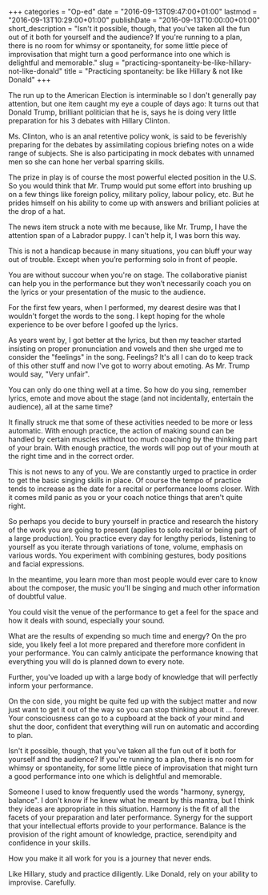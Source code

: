 +++
categories = "Op-ed"
date = "2016-09-13T09:47:00+01:00"
lastmod = "2016-09-13T10:29:00+01:00"
publishDate = "2016-09-13T10:00:00+01:00"
short_description = "Isn&#039;t it possible, though, that you&#039;ve taken all the fun out of it both for yourself and the audience? If you&#039;re running to a plan, there is no room for whimsy or spontaneity, for some little piece of improvisation that might turn a good performance into one which is delightful and memorable."
slug = "practicing-spontaneity-be-like-hillary-not-like-donald"
title = "Practicing spontaneity: be like Hillary &amp; not like Donald"
+++

The run up to the American Election is interminable so I don't generally pay attention, but one item caught my eye a couple of days ago:  It turns out that Donald Trump, brilliant politician that he is, says he is doing very little preparation for his 3 debates with Hillary Clinton.  

Ms. Clinton, who is an anal retentive policy wonk, is said to be feverishly preparing for the debates by assimilating copious briefing notes on a wide range of subjects.  She is also participating in mock debates with unnamed men so she can hone her verbal sparring skills.  

The prize in play is of course the most powerful elected position in the U.S.  So you would think that Mr. Trump would put some effort into brushing up on a few things like foreign policy, military policy, labour policy, etc.  But he prides himself on his ability to come up with answers and brilliant policies at the drop of a hat.

The news item struck a note with me because, like Mr. Trump, I have the attention span of a Labrador puppy.  I can't help it, I was born this way.  

This is not a handicap because in many situations, you can bluff your way out of trouble. Except when you’re performing solo in front of people.  

You are without succour when you're on stage.  The collaborative pianist can help you in the performance but they won’t necessarily coach you on the lyrics or your presentation of the music to the audience.

For the first few years, when I performed, my dearest desire was that I wouldn't forget the words to the song.  I kept hoping for the whole experience to be over before I goofed up the lyrics.  

As years went by, I got better at the lyrics, but then my teacher started insisting on proper pronunciation and vowels and then she urged me to consider the "feelings" in the song.  Feelings?  It's all I can do to keep track of this other stuff and now I've got to worry about emoting.  As Mr. Trump would say, "Very unfair".

You can only do one thing well at a time.  So how do you sing, remember lyrics, emote and move about the stage (and not incidentally, entertain the audience), all at the same time?

It finally struck me that some of these activities needed to be more or less automatic.  With enough practice, the action of making sound can be handled by certain muscles without too much coaching by the thinking part of your brain.  With enough practice, the words will pop out of your mouth at the right time and in the correct order.

This is not news to any of you.  We are constantly urged to practice in order to get the basic singing skills in place.  Of course the tempo of practice tends to increase as the date for a recital or performance looms closer.  With it comes mild panic as you or your coach notice things that aren't quite right.

So perhaps you decide to bury yourself in practice and research the history of the work you are going to present (applies to solo recital or being part of a large production).  You practice every day for lengthy periods, listening to yourself as you iterate through variations of tone, volume, emphasis on various words.  You experiment with combining gestures, body positions and facial expressions.

In the meantime, you learn more than most people would ever care to know about the composer, the music you'll be singing and much other information of doubtful value.

You could visit the venue of the performance to get a feel for the space and how it deals with sound, especially your sound.  

What are the results of expending so much time and energy?  On the pro side, you likely feel a lot more prepared and therefore more confident in your performance.  You can calmly anticipate the performance knowing that everything you will do is planned down to every note.  

Further, you've loaded up with a large body of knowledge that will perfectly inform your performance.

On the con side, you might be quite fed up with the subject matter and now just want to get it out of the way so you can stop thinking about it ... forever.  Your consciousness can go to a cupboard at the back of your mind and shut the door, confident that everything will run on automatic and according to plan.

Isn't it possible, though, that you've taken all the fun out of it both for yourself and the audience? If you're running to a plan, there is no room for whimsy or spontaneity, for some little piece of improvisation that might turn a good performance into one which is delightful and memorable.

Someone I used to know frequently used the words "harmony, synergy, balance".  I don't know if he knew what he meant by this mantra, but I think they ideas are appropriate in this situation.  Harmony is the fit of all the facets of your preparation and later performance.  Synergy for the support that your intellectual efforts provide to your performance.  Balance is the provision of the right amount of knowledge, practice, serendipity and confidence in your skills. 

How you make it all work for you is a journey that never ends.

Like Hillary, study and practice diligently.  Like Donald, rely on your ability to improvise.  Carefully.
